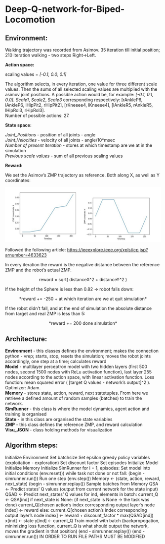# Deep-Q-network-for-Biped-Locomotion

## Environment: 

Walking trajectory was recorded from Asimov. 35 iteration till initial position; 210 iteration walking - two steps Right->Left. 

**Action space:** 

scaling values = *[-0.1, 0.0, 0.1]*

The algorithm selects, in every iteration, one value for three different scale values. Then the sums of all selected scaling values are multiplied with the asimov joint positions. A possible action would be, for example: *[​-0.1, 0.1, 0.0]*. *Scale1*, *Scale2*, *Scale3* corresponding respectively: [rAnkleP6, lAnkleP6, lHipPit2, rHipPit2], [rKneeee4, lKneeee4], [lAnkleR5, rAnkleR5, lHipRol3, rHipRol3].   
Number of possible actions: 27. 


**State space:**

*Joint_Positions* ​- position of all joints - angle  
*Joint_Velocities*​ - velocity of all joints - angle/10*msec  
*Number of present iteration*​ - stores at which timestamp are we at in the simulation  
*Previous scale values* ​- sum of all previous scaling values  


**Reward:**

We set the Asimov’s ZMP trajectory as reference. Both along X, as well as Y coordinates: 

![](images/zmpref.JPG)

Followed the following article: https://ieeexplore.ieee.org/xpls/icp.jsp?arnumber=4633623 


In every iteration the reward is the negative distance between the reference ZMP and the robot’s actual ZMP.  

<p align="center">
reward = sqrt( distanceX^2 + distanceY^2 )
</p>

If the height of the Sphere is less than 0.82 -> robot falls down:  

<p align="center">
*reward += -250 + at which iteration are we at quit simulation*
</p>

If the robot didn’t fall, and at the end of simulation the absolute distance from target and real ZMP is less than 5:  

<p align="center">
*reward += 200 done simulation*
</p>


## Architecture: 

**Environment** - this classes defines the environment; makes the connection python - vrep; starts, stop, resets the simulation; moves the robot joints accordingly, one step at a time; calculates reward  
**Model** - multilayer perceptron model with two hidden layers (first 500 nodes, second 1500 nodes with ReLu activation function), last layer 255 nodes according to the action space, with linear activation function. Loss function: mean squared error ( [target Q values - network’s output]^2 ). Optimizer: Adam.  
**Memory** - stores state, action, reward, next state ​tuples. From here we retrieve a defined amount of random samples (batches) to train the network.  
**SimRunner** - this class is where the model dynamics, agent action and training is organised  
**State** - in this class are organised the state variables  
**ZMP** - this class defines the reference ZMP, and reward calculation  
**Visu_JSON** - class holding methods for visualization  

## Algorithm steps: 

Initialize Environment Set batchsize Set epsilon greedy policy variables (exploitation - exploration) Set discount factor Set episodes Initialize Model Initialize Memory Initialize SimRunner 
for i = 1, episodes: 
Set model into initial conditions (env.reset()) while task not done ​or not fall: (​begin​ - simrunner.run()) 
Run one step (env.step()) Memory ← (state, action, reward, next_state) 
(​begin​ - simrunner.replay()) Sample batches from Memory QSA ← Predict states’ Q values (output from current network for the state input) 
QSAD ← Predict next_states’ Q values for ind, elements in batch: 
current_Q ← QSA[ind] if next_state​ is None: (if next_state is None -> the task was done) 
current_Q[chosen action’s index corresponding output layer’s node index] ← reward 
else: 
current_Q[chosen action’s index corresponding output layer’s node index] ← reward + discount_factor * max(QSAD[ind]) 
x[ind] ​← state y[ind] ← current_Q 
Train model with batch (backpropogation, minimizing loss function, current_Q is what should output the network, moves the gradient in that position) 
(end - simrunner.replay()) (end - simrunner.run()) 
IN ORDER TO RUN FILE PATHS MUST BE MODIFIED 
